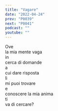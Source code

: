 ```yaml
---
title: "Vagare"
date: "2022-04-24"
prev: "P0039"
next: "P0041"
podcast: ""
youtube: ""
---
```


Ove  
la mia mente vaga  
in  
cerca di domande  
a  
cui dare risposta  
lì  
mi puoi trovare  
e  
conoscere la mia anima  
ti  
va di cercare?
